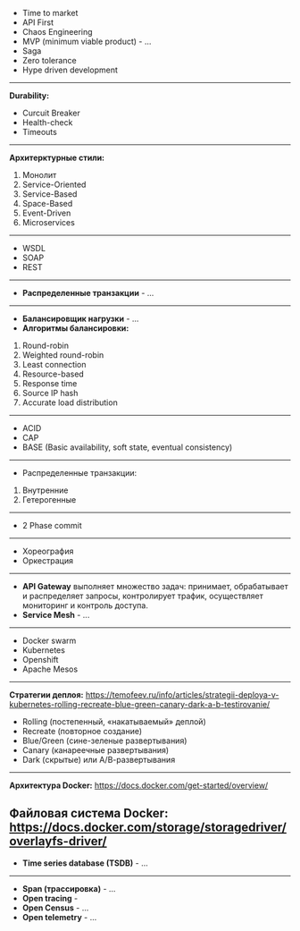 - Time to market 
- API First
- Chaos Engineering
- MVP (minimum viable product) - ...
- Saga
- Zero tolerance
- Hype driven development
---------------------------------------------
**Durability:**
- Curcuit Breaker
- Health-check
- Timeouts
---------------------------------------------
**Архитерктурные стили:**

1.	Монолит
2.	Service-Oriented
3.	Service-Based
4.	Space-Based
5.	Event-Driven
6.	Microservices
---------------------------------------------
- WSDL
- SOAP
- REST
---------------------------------------------
- **Распределенные транзакции** - ...
---------------------------------------------
- **Балансировщик нагрузки** - ...
- **Алгоритмы балансировки:**
1) Round-robin
2) Weighted round-robin
3) Least connection
4) Resource-based
5) Response time
6) Source IP hash
7) Accurate load distribution
---------------------------------------------
- ACID
- CAP
- BASE (Basic availability, soft state, eventual consistency)
---------------------------------------------
- Распределенные транзакции:
1) Внутренние
2) Гетерогенные
---------------------------------------------
- 2 Phase commit
---------------------------------------------
- Хореография
- Оркестрация
---------------------------------------------
- **API Gateway** выполняет множество задач: принимает, обрабатывает и распределяет запросы, контролирует трафик, осуществляет мониторинг и контроль доступа.
- **Service Mesh** - ...
---------------------------------------------
- Docker swarm
- Kubernetes
- Openshift
- Apache Mesos
---------------------------------------------
**Стратегии деплоя:**
https://temofeev.ru/info/articles/strategii-deploya-v-kubernetes-rolling-recreate-blue-green-canary-dark-a-b-testirovanie/

- Rolling (постепенный, «накатываемый» деплой)
- Recreate (повторное создание)
- Blue/Green (сине-зеленые развертывания)
- Canary (канареечные развертывания)
- Dark (скрытые) или А/В-развертывания
---------------------------------------------
**Архитектура Docker:**
https://docs.docker.com/get-started/overview/

**Файловая система Docker:**
https://docs.docker.com/storage/storagedriver/overlayfs-driver/
---------------------------------------------
- **Time series database (TSDB)** - ...
---------------------------------------------
- **Span (трассировка)** - ...
- **Open tracing** - 
- **Open Census** - ... 
- **Open telemetry** - ...
